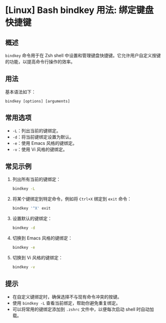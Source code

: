 # [Linux] Bash bindkey 用法: 绑定键盘快捷键

## 概述
`bindkey` 命令用于在 Zsh shell 中设置和管理键盘快捷键。它允许用户自定义按键的功能，以提高命令行操作的效率。

## 用法
基本语法如下：
```
bindkey [options] [arguments]
```

## 常用选项
- `-L`：列出当前的键绑定。
- `-d`：将当前键绑定设置为默认。
- `-e`：使用 Emacs 风格的键绑定。
- `-v`：使用 Vi 风格的键绑定。

## 常见示例
1. 列出所有当前的键绑定：
   ```bash
   bindkey -L
   ```

2. 将某个键绑定到特定命令，例如将 `Ctrl+X` 绑定到 `exit` 命令：
   ```bash
   bindkey '^X' exit
   ```

3. 设置默认的键绑定：
   ```bash
   bindkey -d
   ```

4. 切换到 Emacs 风格的键绑定：
   ```bash
   bindkey -e
   ```

5. 切换到 Vi 风格的键绑定：
   ```bash
   bindkey -v
   ```

## 提示
- 在自定义键绑定时，确保选择不与现有命令冲突的按键。
- 使用 `bindkey -L` 查看当前绑定，帮助你避免重复绑定。
- 可以将常用的键绑定添加到 `.zshrc` 文件中，以便每次启动 shell 时自动加载。